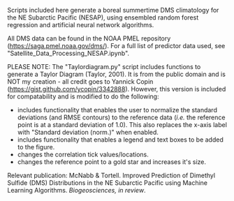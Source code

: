 Scripts included here generate a boreal summertime DMS climatology for the NE Subarctic Pacific (NESAP), using ensembled random forest regression and artificial neural network algorithms. 

All DMS data can be found in the NOAA PMEL repository (https://saga.pmel.noaa.gov/dms/). For a full list of predictor data used, see "Satellite_Data_Processing_NESAP.ipynb".

PLEASE NOTE: 
The "Taylordiagram.py" script includes functions to generate a Taylor Diagram (Taylor, 2001). It is from the public domain and is NOT my creation - all credit goes to Yannick Copin (https://gist.github.com/ycopin/3342888). However, this version is included for compatability and is modified to do the following:
- includes functionality that enables the user to normalize the standard deviations (and RMSE contours) to the reference data (*i.e.* the reference point is at a standard deviation of 1.0). This also replaces the x-axis label with "Standard deviation (norm.)" when enabled.
- includes functionality that enables a legend and text boxes to be added to the figure.
- changes the correlation tick values/locations.
- changes the reference point to a gold star and increases it's size.

Relevant publication: McNabb & Tortell. Improved Prediction of Dimethyl Sulfide (DMS) Distributions in the NE Subarctic Pacific using Machine Learning Algorithms. *Biogeosciences, in review*.
